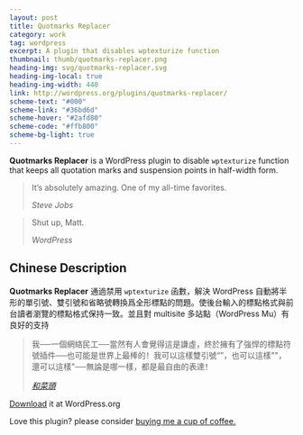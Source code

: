 ```yaml
---
layout: post
title: Quotmarks Replacer
category: work
tag: wordpress
excerpt: A plugin that disables wptexturize function
thumbnail: thumb/quotmarks-replacer.png
heading-img: svg/quotmarks-replacer.svg
heading-img-local: true
heading-img-width: 440
link: http://wordpress.org/plugins/quotmarks-replacer/
scheme-text: "#000"
scheme-link: "#36bd6d"
scheme-hover: "#2afd80"
scheme-code: "#ffb800"
scheme-bg-light: true
---
```


<p><strong>Quotmarks Replacer</strong> is a WordPress plugin to disable <code>wptexturize</code> function that keeps all quotation marks and suspension points in half-width form.</p>

<blockquote cite="http://www.apple.com/stevejobs/">
  <p>It’s absolutely amazing. One of my all-time favorites.</p>
  <footer>
    <cite>Steve Jobs</cite>
  </footer>
</blockquote>

<blockquote cite="http://wordpress.org/">
  <p>Shut up, Matt.</p>
  <footer>
    <cite>WordPress</cite>
  </footer>
</blockquote>

<h2>Chinese Description</h2>

<p lang="zh"><strong>Quotmarks Replacer</strong> 通過禁用 <code>wptexturize</code> 函數，解決 WordPress 自動將半形的單引號、雙引號和省略號轉換爲全形標點的問題。使後台輸入的標點格式與前台讀者瀏覽的標點格式保持一致。並且對 multisite 多站點（WordPress Mu）有良好的支持</p>

<blockquote cite="http://www.hecaitou.com/">
  <p lang="zh">我──一個網絡民工──當然有人會覺得這是謙虛，終於擁有了強悍的標點符號插件──也可能是世界上最棒的！我可以這樣雙引號“”，也可以這樣""，還可以這樣"──無論是哪一樣，都是最自由的表達！</p>
  <footer>
    <cite><a href="http://web.archive.org/web/20131223105544/http://www.hecaitou.com/blogs/hecaitou/archives/119925.aspx">和菜頭</a></cite>
  </footer>
</blockquote>

<p class="download"><a href="http://wordpress.org/extend/plugins/quotmarks-replacer/">Download</a> it at WordPress.org</p>

<p class="store">Love this plugin? please consider <a href="{{ '/donate/' | relative_url }}">buying me a cup of coffee.</a></p>
